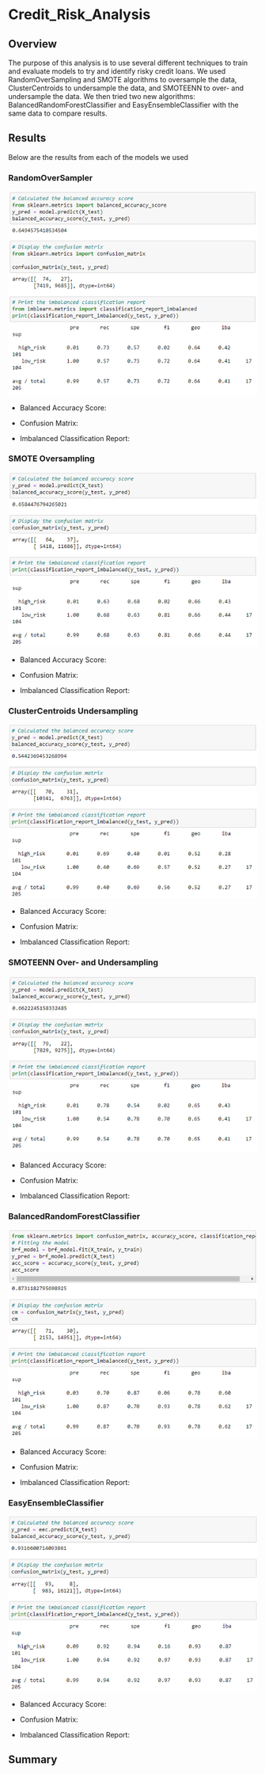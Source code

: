 # Credit_Risk_Analysis
## Overview
The purpose of this analysis is to use several different techniques to train and evaluate models to try and identify risky credit loans. We used RandomOverSampling and SMOTE algorithms to oversample the data, ClusterCentroids to undersample the data, and SMOTEENN to over- and undersample the data. We then tried two new algorithms: BalancedRandomForestClassifier and EasyEnsembleClassifier with the same data to compare results.
## Results
Below are the results from each of the models we used
### RandomOverSampler
![RandomOverSampler Reports](resources/RandomOverSampler.png)  
 - Balanced Accuracy Score:  

 - Confusion Matrix:  

 - Imbalanced Classification Report:  

### SMOTE Oversampling
![SMOTE Reports](resources/SMOTE.png)  
 - Balanced Accuracy Score:  

 - Confusion Matrix:  

 - Imbalanced Classification Report:  

### ClusterCentroids Undersampling
![ClusterCentroids Reports](resources/ClusterCentroids.png)  
 - Balanced Accuracy Score:  

 - Confusion Matrix:  

 - Imbalanced Classification Report:  

### SMOTEENN Over- and Undersampling
![SMOTEENN Reports](resources/SMOTEENN.png)  
 - Balanced Accuracy Score:  

 - Confusion Matrix:  

 - Imbalanced Classification Report:  

### BalancedRandomForestClassifier
![BalancedRandomForestClassifier Reports](resources/BalancedRandomForestClassifier.png)  
 - Balanced Accuracy Score:  

 - Confusion Matrix:  

 - Imbalanced Classification Report:  

### EasyEnsembleClassifier
![EasyEnsembleClassifier Reports](resources/EasyEnsembleClassifier.png)  
 - Balanced Accuracy Score:  

 - Confusion Matrix:  

 - Imbalanced Classification Report:  

## Summary
